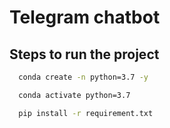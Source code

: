 # Telegram chatbot

## Steps to run the project 

````bash
  conda create -n python=3.7 -y

````

````bash
  conda activate python=3.7

````

````bash
  pip install -r requirement.txt
````